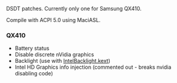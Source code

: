 DSDT patches. Currently only one for Samsung QX410.

Compile with ACPI 5.0 using MaciASL.

### QX410
 * Battery status
 * Disable discrete nVidia graphics
 * Backlight (use with [IntelBacklight.kext](https://github.com/RehabMan/OS-X-Intel-Backlight))
 * Intel HD Graphics info injection (commented out - breaks nvidia disabling code)
